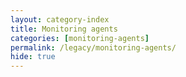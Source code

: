 ```yaml
---
layout: category-index
title: Monitoring agents
categories: [monitoring-agents]
permalink: /legacy/monitoring-agents/
hide: true
---
```

